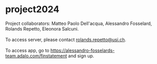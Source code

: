 # project2024

Project collaborators: Matteo Paolo Dell'acqua, Alessandro Fosselard, Rolands Repetto, Eleonora Salcuni.
<br><br>
To access server, please contact rolands.repetto@usi.ch. <br> <br>
To access app, go to https://alessandro-fosselards-team.adalo.com/finstatement and sign up.
